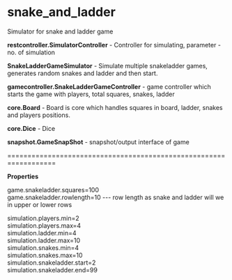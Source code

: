 # snake_and_ladder

Simulator for snake and ladder game

<b>restcontroller.SimulatorController</b> - Controller for simulating, parameter - no. of simulation

<b>SnakeLadderGameSimulator</b> - Simulate multiple snakeladder games, generates random snakes and ladder and then start.

<b>gamecontroller.SnakeLadderGameController</b> - game controller which starts the game with players, total squares, snakes, ladder

<b>core.Board</b> - Board is core which handles squares in board, ladder, snakes and players positions.

<b>core.Dice</b> - Dice

<b>snapshot.GameSnapShot</b> - snapshot/output interface of game


==================================================================

<b>Properties</b>

game.snakeladder.squares=100</br>
game.snakeladder.rowlength=10   --- row length as snake and ladder will we in upper or lower rows</br>

simulation.players.min=2</br>
simulation.players.max=4</br>
simulation.ladder.min=4</br>
simulation.ladder.max=10</br>
simulation.snakes.min=4</br>
simulation.snakes.max=10</br>
simulation.snakeladder.start=2</br>
simulation.snakeladder.end=99</br>
